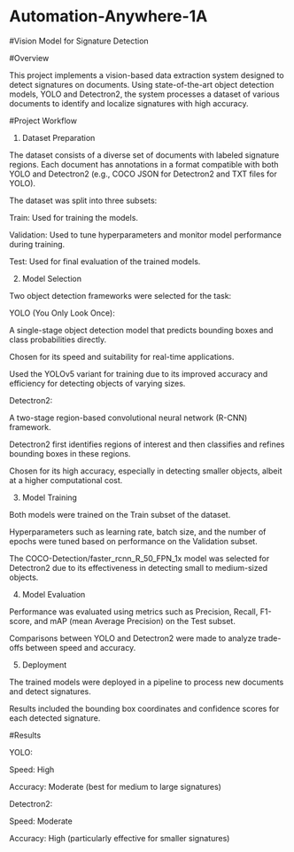 # Automation-Anywhere-1A

#Vision Model for Signature Detection

#Overview

This project implements a vision-based data extraction system designed to detect signatures on documents. Using state-of-the-art object detection models, YOLO and Detectron2, the system processes a dataset of various documents to identify and localize signatures with high accuracy.

#Project Workflow

1. Dataset Preparation

The dataset consists of a diverse set of documents with labeled signature regions. Each document has annotations in a format compatible with both YOLO and Detectron2 (e.g., COCO JSON for Detectron2 and TXT files for YOLO).

The dataset was split into three subsets:

Train: Used for training the models.

Validation: Used to tune hyperparameters and monitor model performance during training.

Test: Used for final evaluation of the trained models.

2. Model Selection

Two object detection frameworks were selected for the task:

YOLO (You Only Look Once):

A single-stage object detection model that predicts bounding boxes and class probabilities directly.

Chosen for its speed and suitability for real-time applications.

Used the YOLOv5 variant for training due to its improved accuracy and efficiency for detecting objects of varying sizes.

Detectron2:

A two-stage region-based convolutional neural network (R-CNN) framework.

Detectron2 first identifies regions of interest and then classifies and refines bounding boxes in these regions.

Chosen for its high accuracy, especially in detecting smaller objects, albeit at a higher computational cost.

3. Model Training

Both models were trained on the Train subset of the dataset.

Hyperparameters such as learning rate, batch size, and the number of epochs were tuned based on performance on the Validation subset.

The COCO-Detection/faster_rcnn_R_50_FPN_1x model was selected for Detectron2 due to its effectiveness in detecting small to medium-sized objects.

4. Model Evaluation

Performance was evaluated using metrics such as Precision, Recall, F1-score, and mAP (mean Average Precision) on the Test subset.

Comparisons between YOLO and Detectron2 were made to analyze trade-offs between speed and accuracy.

5. Deployment

The trained models were deployed in a pipeline to process new documents and detect signatures.

Results included the bounding box coordinates and confidence scores for each detected signature.


#Results

YOLO:

Speed: High

Accuracy: Moderate (best for medium to large signatures)

Detectron2:

Speed: Moderate

Accuracy: High (particularly effective for smaller signatures)

